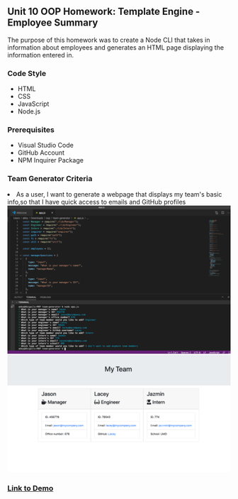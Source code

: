 <h2>Unit 10 OOP Homework: Template Engine - Employee Summary</h2>
The purpose of this homework was to create a Node CLI that takes in information about employees and generates an HTML page displaying the information entered in.

<h3>Code Style</h3>
<ul>
  <li>HTML</li>
  <li>CSS</li>
  <li>JavaScript</li>
  <li>Node.js</li>
</ul>

<h3>Prerequisites</h3>
<ul>
  <li>Visual Studio Code</li>
  <li>GitHub Account</li>
  <li>NPM Inquirer Package</li>
</ul>

<h3>Team Generator Criteria</h3>
<li>As a user, I want to generate a webpage that displays my team's basic info,so that I have quick access to emails and GitHub profiles</li>

<img src="questions.png">
<img src="htmlfile.png">

<h3><a href="https://drive.google.com/file/d/1os17imC0ey9oKD8D2kowcVwpN818ome_/view">Link to Demo</a></h3>
